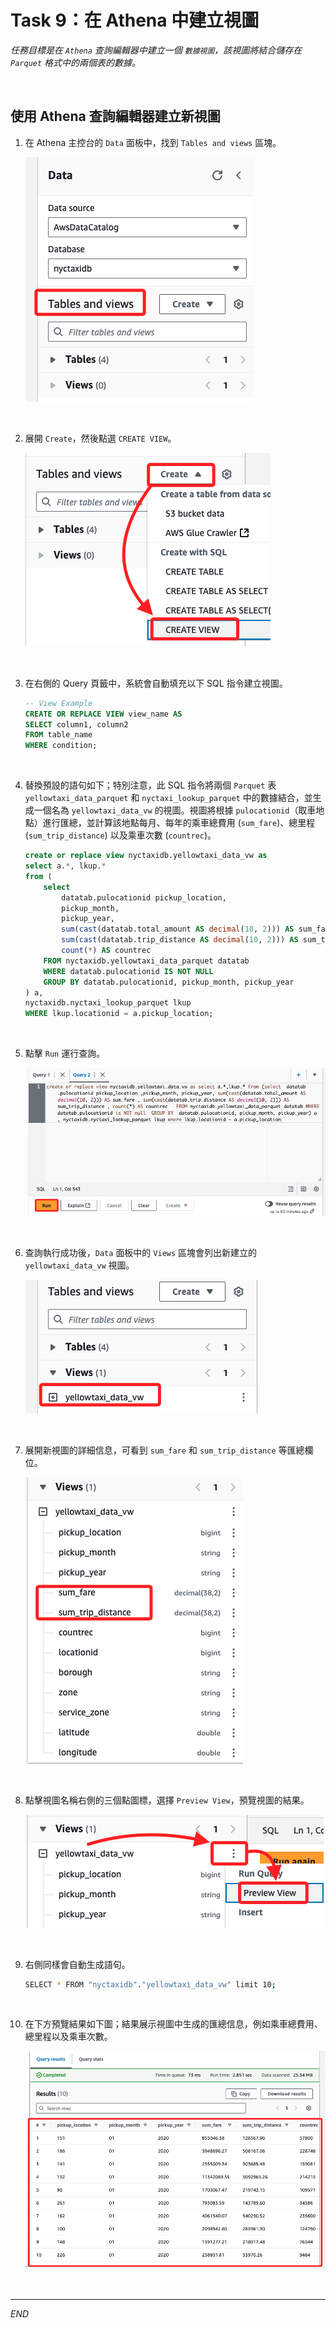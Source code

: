 # Task 9：在 Athena 中建立視圖

_任務目標是在 `Athena` 查詢編輯器中建立一個 `數據視圖`，該視圖將結合儲存在 `Parquet` 格式中的兩個表的數據。_

<br>

## 使用 Athena 查詢編輯器建立新視圖

1. 在 Athena 主控台的 `Data` 面板中，找到 `Tables and views` 區塊。

    ![](images/img_131.png)

<br>

2. 展開 `Create`，然後點選 `CREATE VIEW`。

    ![](images/img_132.png)

<br>

3. 在右側的 Query 頁籤中，系統會自動填充以下 SQL 指令建立視圖。

    ```sql
    -- View Example
    CREATE OR REPLACE VIEW view_name AS
    SELECT column1, column2
    FROM table_name
    WHERE condition;
    ```

<br>

4. 替換預設的語句如下；特別注意，此 SQL 指令將兩個 `Parquet` 表 `yellowtaxi_data_parquet` 和 `nyctaxi_lookup_parquet` 中的數據結合，並生成一個名為 `yellowtaxi_data_vw` 的視圖。視圖將根據 `pulocationid`（取車地點）進行匯總，並計算該地點每月、每年的乘車總費用 (`sum_fare`)、總里程 (`sum_trip_distance`) 以及乘車次數 (`countrec`)。

    ```sql
    create or replace view nyctaxidb.yellowtaxi_data_vw as 
    select a.*, lkup.* 
    from (
        select 
            datatab.pulocationid pickup_location,
            pickup_month,
            pickup_year,
            sum(cast(datatab.total_amount AS decimal(10, 2))) AS sum_fare,
            sum(cast(datatab.trip_distance AS decimal(10, 2))) AS sum_trip_distance,
            count(*) AS countrec
        FROM nyctaxidb.yellowtaxi_data_parquet datatab
        WHERE datatab.pulocationid IS NOT NULL
        GROUP BY datatab.pulocationid, pickup_month, pickup_year
    ) a, 
    nyctaxidb.nyctaxi_lookup_parquet lkup
    WHERE lkup.locationid = a.pickup_location;
    ```

<br>

5. 點擊 `Run` 運行查詢。

    ![](images/img_133.png)

<br>

6. 查詢執行成功後，`Data` 面板中的 `Views` 區塊會列出新建立的 `yellowtaxi_data_vw` 視圖。

    ![](images/img_134.png)

<br>

7. 展開新視圖的詳細信息，可看到 `sum_fare` 和 `sum_trip_distance` 等匯總欄位。

    ![](images/img_135.png)

<br>

8. 點擊視圖名稱右側的三個點圖標，選擇 `Preview View`，預覽視圖的結果。

    ![](images/img_136.png)

<br>

9. 右側同樣會自動生成語句。

    ```bash
    SELECT * FROM "nyctaxidb"."yellowtaxi_data_vw" limit 10;
    ```

<br>

10. 在下方預覽結果如下圖；結果展示視圖中生成的匯總信息，例如乘車總費用、總里程以及乘車次數。

    ![](images/img_137.png)

<br>

___

_END_